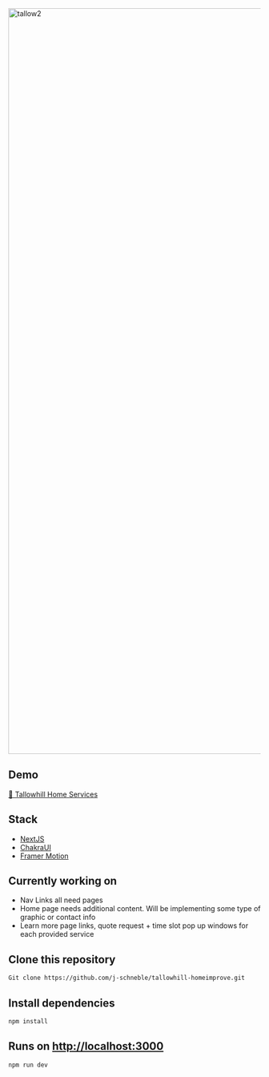 <img width="1489" alt="tallow2" src="https://user-images.githubusercontent.com/60337134/186298538-b3e6762a-196d-4ec4-b8d7-02798ce6e575.png">

## Demo
 [🔗 Tallowhill Home Services](https://tallowhill.vercel.app/)

## Stack
- [NextJS ](https://nextjs.org/docs)
- [ChakraUI](https://chakra-ui.com/)
- [Framer Motion](https://www.framer.com/motion/)

## Currently working on 
- Nav Links all need pages  
- Home page needs additional content. Will be implementing some type of graphic or contact info 
- Learn more page links, quote request + time slot pop up windows for each provided service

## Clone this repository
```bash
Git clone https://github.com/j-schneble/tallowhill-homeimprove.git
```

## Install dependencies
```bash
npm install
```
## Runs on [http://localhost:3000](http://localhost:3000)
```bash
npm run dev
```

